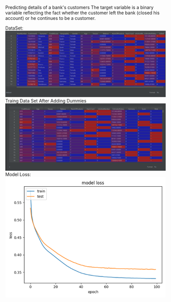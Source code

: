 Predicting details of a bank's customers 
The target variable is a binary variable reflecting the fact whether the customer left the bank (closed his account) or he continues to be a customer.

DataSet:
![Dataset](https://github.com/Rochakdh/MachineLearning/blob/master/DNN/datframe.png?raw=true "Dataset")
Traing Data Set After Adding Dummies
![Dummy](https://github.com/Rochakdh/MachineLearning/blob/master/DNN/trainingdatasetafterdummy.png?raw=true "Dummy")
Model Loss:
![Model Loss](https://github.com/Rochakdh/MachineLearning/blob/master/DNN/modelloss.png?raw=true "Model Loss")
